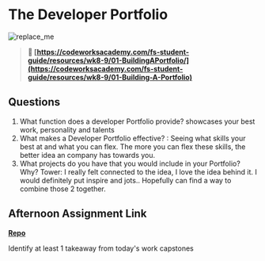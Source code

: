 # The Developer Portfolio

![replace_me](https://codeworks.blob.core.windows.net/public/assets/img/illustrations/placeholder.svg)

> **📖 [https://codeworksacademy.com/fs-student-guide/resources/wk8-9/01-BuildingAPortfolio/](https://codeworksacademy.com/fs-student-guide/resources/wk8-9/01-Building-A-Portfolio)**

## Questions

1. What function does a developer Portfolio provide?
showcases your best work, personality and talents
2. What makes a Developer Portfolio effective?
: Seeing what skills your best at and what you can flex. The more you can flex these skills, the better idea an company  has towards you.
3. What projects do you have that you would include in your Portfolio? Why?
Tower: I really felt connected to the idea, I love the idea behind it. I would definitely put inspire and jots.. Hopefully can find a way to combine those 2 together.
## Afternoon Assignment Link

**[Repo](https://github.com/moathabdulrazak/<ASSIGNMENT_REPO>)**

Identify at least 1 takeaway from today's work
capstones